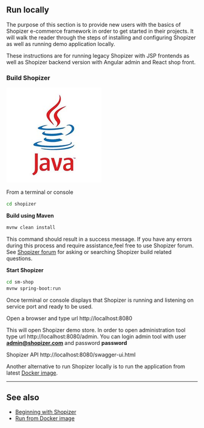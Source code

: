 ## Run locally

The purpose of this section is to provide new users with the basics of Shopizer e-commerce framework in order to get started in their projects. It will walk the reader through the steps of installing and configuring Shopizer as well as running demo application locally.

These instructions are for running legacy Shopizer with JSP frontends as well as Shopizer backend version with Angular admin and React shop front.

### Build Shopizer

![Java Backend](../img/java-small.jpg "Java API AKA backend")

From a terminal or console
  
```sh
cd shopizer
```

**Build using Maven**

```sh
mvnw clean install
```

This command should result in a success message. If you have any errors during this process and require assistance,feel free to use Shopizer forum. See [Shopizer forum](https://groups.google.com/forum/#!forum/shopizer) for asking or searching Shopizer build related questions.

**Start Shopizer**

```sh
cd sm-shop
mvnw spring-boot:run
```

Once terminal or console displays that Shopizer is running and listening on service port and ready to be used.

Open a browser and type url http://localhost:8080

This will open Shopizer demo store. In order to open administration tool type url http://localhost:8080/admin. You can login admin tool with user **admin@shopizer.com** and password **password**

Shopizer API http://localhost:8080/swagger-ui.html

Another alternative to run Shopizer locally is to run the application from latest [Docker image](/#/starting/docker).

---

## See also

* [Beginning with Shopizer](/#/starting/starting)
* [Run from Docker image](/#/starting/docker)